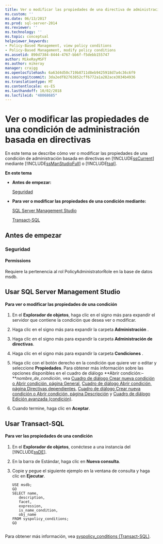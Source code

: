 ```yaml
---
title: Ver o modificar las propiedades de una directiva de administración basada en directivas | Microsoft Docs
ms.custom: ''
ms.date: 06/13/2017
ms.prod: sql-server-2014
ms.reviewer: ''
ms.technology: ''
ms.topic: conceptual
helpviewer_keywords:
- Policy-Based Management, view policy conditions
- Policy-Based Management, modify policy conditions
ms.assetid: 890d7384-8444-4767-bb6f-f5debb155747
author: MikeRayMSFT
ms.author: mikeray
manager: craigg
ms.openlocfilehash: 6a63d4d50c719b8711d8eb9425918d7a4c36c6f9
ms.sourcegitcommit: 3da2edf82763852cff6772a1a282ace3034b4936
ms.translationtype: MT
ms.contentlocale: es-ES
ms.lasthandoff: 10/02/2018
ms.locfileid: "48068685"
---
```

# <a name="view-or-modify-the-properties-of-a-policy-based-management-condition"></a>Ver o modificar las propiedades de una condición de administración basada en directivas
  En este tema se describe cómo ver o modificar las propiedades de una condición de administración basada en directivas en [!INCLUDE[ssCurrent](../../includes/sscurrent-md.md)] mediante [!INCLUDE[ssManStudioFull](../../includes/ssmanstudiofull-md.md)] o [!INCLUDE[tsql](../../includes/tsql-md.md)].  
  
 **En este tema**  
  
-   **Antes de empezar:**  
  
     [Seguridad](#Security)  
  
-   **Para ver o modificar las propiedades de una condición mediante:**  
  
     [SQL Server Management Studio](#SSMSProcedure)  
  
     [Transact-SQL](#TsqlProcedure)  
  
##  <a name="BeforeYouBegin"></a> Antes de empezar  
  
###  <a name="Security"></a> Seguridad  
  
####  <a name="Permissions"></a> Permissions  
 Requiere la pertenencia al rol PolicyAdministratorRole en la base de datos msdb.  
  
##  <a name="SSMSProcedure"></a> Usar SQL Server Management Studio  
  
#### <a name="to-view-or-modify-a-conditions-properties"></a>Para ver o modificar las propiedades de una condición  
  
1.  En el **Explorador de objetos**, haga clic en el signo más para expandir el servidor que contiene la condición que desea ver o modificar.  
  
2.  Haga clic en el signo más para expandir la carpeta **Administración** .  
  
3.  Haga clic en el signo más para expandir la carpeta **Administración de directivas**.  
  
4.  Haga clic en el signo más para expandir la carpeta **Condiciones** .  
  
5.  Haga clic con el botón derecho en la condición que quiere ver o editar y seleccione **Propiedades**. Para obtener más información sobre las opciones disponibles en el cuadro de diálogo **Abrir condición:–***nombre_de_condición*, vea [Cuadro de diálogo Crear nueva condición o Abrir condición, página General](../../integration-services/general-page-of-integration-services-designers-options.md), [Cuadro de diálogo Abrir condición, página Directivas dependientes](open-condition-dialog-box-dependent-policies-page.md), [Cuadro de diálogo Crear nueva condición o Abrir condición, página Descripción](create-new-condition-or-open-condition-dialog-box-description-page.md) y [Cuadro de diálogo Edición avanzada &#40;condición&#41;](advanced-edit-condition-dialog-box.md).  
  
6.  Cuando termine, haga clic en **Aceptar**.  
  
##  <a name="TsqlProcedure"></a> Usar Transact-SQL  
  
#### <a name="to-view-a-conditions-properties"></a>Para ver las propiedades de una condición  
  
1.  En el **Explorador de objetos**, conéctese a una instancia del [!INCLUDE[ssDE](../../includes/ssde-md.md)].  
  
2.  En la barra de Estándar, haga clic en **Nueva consulta**.  
  
3.  Copie y pegue el siguiente ejemplo en la ventana de consulta y haga clic en **Ejecutar**.  
  
    ```  
    USE msdb;  
    GO  
    SELECT name,  
       description,  
       facet,  
       expression,  
       is_name_condition,  
       obj_name  
    FROM syspolicy_conditions;  
    GO  
  
    ```  
  
 Para obtener más información, vea [syspolicy_conditions &#40;Transact-SQL&#41;](/sql/relational-databases/system-catalog-views/syspolicy-conditions-transact-sql).  
  
  
